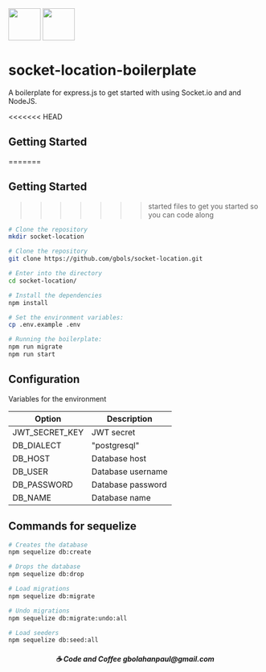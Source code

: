 <div style="display: inline">
  <img src="https://upload.wikimedia.org/wikipedia/commons/thumb/d/d9/Node.js_logo.svg/220px-Node.js_logo.svg.png" width="auto" height="64px">
  <img src="https://expressjs.com/images/express-facebook-share.png" width="auto" height="64px">
</div>

# socket-location-boilerplate
A boilerplate for express.js to get started with using Socket.io and and NodeJS.

<<<<<<< HEAD
## Getting Started 
=======
## Getting Started
>>>>>>> started files to get you started so you can code along

```bash
# Clone the repository
mkdir socket-location

# Clone the repository
git clone https://github.com/gbols/socket-location.git

# Enter into the directory
cd socket-location/

# Install the dependencies
npm install

# Set the environment variables:
cp .env.example .env

# Running the boilerplate:
npm run migrate
npm run start
```

## Configuration

Variables for the environment

| Option | Description |
| ------ | ------ |
| JWT_SECRET_KEY | JWT secret |
| DB_DIALECT | "postgresql"|
| DB_HOST | Database host |
| DB_USER | Database username |
| DB_PASSWORD | Database password |
| DB_NAME | Database name |


## Commands for sequelize 
```bash
# Creates the database
npm sequelize db:create 

# Drops the database
npm sequelize db:drop 

# Load migrations
npm sequelize db:migrate 

# Undo migrations
npm sequelize db:migrate:undo:all 

# Load seeders
npm sequelize db:seed:all
```

<h5 align="center">
  ☕ Code and Coffee gbolahanpaul@gmail.com
</h5>
